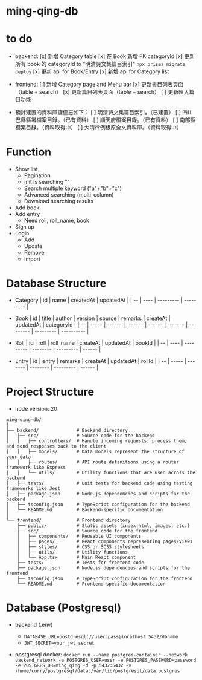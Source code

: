 # ming-qing-db

# to do

- backend:
  [x] 新增 Category table
  [x] 在 Book 新增 FK categoryId
  [x] 更新所有 book 的 categoryId to "明清詩文集篇目索引" `npx prisma migrate deploy`
  [x] 更新 api for Book/Entry
  [x] 新增 api for Category list


- frontend:
  [ ] 新增 Category page and Menu bar
  [x] 更新書目列表頁面（table + search）
  [x] 更新篇目列表頁面（table + search）
  [ ] 更新匯入篇目功能

- 預計建置的資料庫謹備忘如下：
  [ ] 明清詩文集篇目索引。（已建置）
  [ ] 四川巴縣縣署檔案目錄。（已有資料）
  [ ] 順天府檔案目錄。（已有資料）
  [ ] 南部縣檔案目錄。（資料取得中）
  [ ] 大清律例根原全文資料庫。（資料取得中）

# Function

- Show list
  - Pagination
  - Init is searching ""
  - Search multiple keyword ("a"+"b"+"c")
  - Advanced searching (multi-column)
  - Download searching results
- Add book
- Add entry
  - Need roll, roll_name, book
- Sign up
- Login
  - Add
  - Update
  - Remove
  - Import

# Database Structure

- Category
  | id | name | createdAt | updatedAt |
  | -- | ---- | --------- | --------- |

- Book
  | id | title | author | version | source | remarks | createAt | updatedAt | categoryId |
  | -- | ----- | ------ | ------- | ------ | ------- | -------- | --------- | ---------- |

- Roll
  | id | roll | roll_name | createAt | updatedAt | bookId |
  | -- | ---- | --------- | -------- | --------- | ------ |

- Entry
  | id | entry | remarks | createAt | updatedAt | rollId |
  | -- | ----- | ------- | -------- | --------- | ------ |

# Project Structure

- node version: 20

```
ming-qing-db/
│
├── backend/              # Backend directory
│   ├── src/              # Source code for the backend
│   │   ├── controllers/  # Handle incoming requests, process them, and send responses back to the client
│   │   ├── models/       # Data models represent the structure of your data
│   │   ├── routes/       # API route definitions using a router framework like Express
│   │   └── utils/        # Utility functions that are used across the backend
│   ├── tests/            # Unit tests for backend code using testing frameworks like Jest
│   ├── package.json      # Node.js dependencies and scripts for the backend
│   ├── tsconfig.json     # TypeScript configuration for the backend
│   └── README.md         # Backend-specific documentation
│
└── frontend/             # Frontend directory
    ├── public/           # Static assets (index.html, images, etc.)
    ├── src/              # Source code for the frontend
    │   ├── components/   # Reusable UI components
    │   ├── pages/        # React components representing pages/views
    │   ├── styles/       # CSS or SCSS stylesheets
    │   ├── utils/        # Utility functions
    │   └── App.tsx       # Main React component
    ├── tests/            # Tests for frontend code
    ├── package.json      # Node.js dependencies and scripts for the frontend
    ├── tsconfig.json     # TypeScript configuration for the frontend
    └── README.md         # Frontend-specific documentation
```

# Database (Postgresql)

- backend (.env)

  - `DATABASE_URL=postgresql://user:pass@localhost:5432/dbname`
  - `JWT_SECRET=your_jwt_secret`

- postgresql docker:
  `docker run --name postgres-container --network backend_network -e POSTGRES_USER=user -e POSTGRES_PASSWORD=password -e POSTGRES_DB=ming_qing -d -p 5432:5432 -v /home/curry/postgresql/data:/var/lib/postgresql/data postgres`
